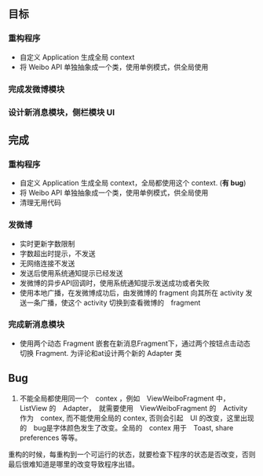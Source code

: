 ## 目标
### 重构程序

* 自定义 Application 生成全局 context
* 将 Weibo API 单独抽象成一个类，使用单例模式，供全局使用

###  完成发微博模块

###  设计新消息模块，侧栏模块 UI


## 完成

### 重构程序

* 自定义 Application 生成全局 context，全局都使用这个 context. (**有 bug**)
* 将 Weibo API 单独抽象成一个类，使用单例模式，供全局使用
* 清理无用代码

###  发微博

* 实时更新字数限制
* 字数超出时提示，不发送
* 无网络连接不发送
* 发送后使用系统通知提示已经发送
* 发微博的异步API回调时，使用系统通知提示发送成功或者失败
* 使用本地广播，在发微博成功后，由发微博的 fragment 向其所在 activity 发送一条广播，使这个 activity 切换到查看微博的　fragment


###  完成新消息模块

* 使用两个动态 Fragment 嵌套在新消息Fragment下，通过两个按钮点击动态切换 Fragment. 为评论和at设计两个新的 Adapter 类

## Bug

1. 不能全局都使用同一个　contex ，例如　ViewWeiboFragment 中，　ListView 的　Adapter，　就需要使用　ViewWeiboFragment 的　Activity 
作为　contex, 而不能使用全局的 contex, 否则会引起　UI 的改变，这里出现的　bug是字体颜色发生了改变。全局的　contex 用于　Toast, share preferences 等等。

重构的时候，每重构到一个可运行的状态，就要检查下程序的状态是否改变，否则最后很难知道是哪里的改变导致程序出错。
